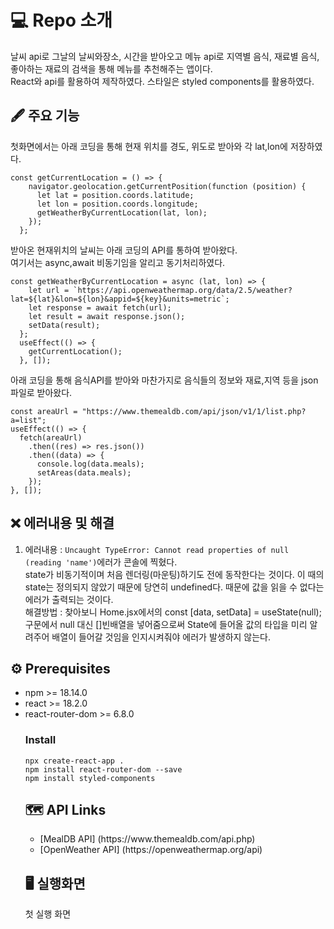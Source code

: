 # 💻 Repo 소개
날씨 api로 그날의 날씨와장소, 시간을 받아오고 메뉴 api로 지역별 음식, 재료별 음식, 좋아하는 재료의 검색을 통해 메뉴를 추천해주는 앱이다.</br>
React와 api를 활용하여 제작하였다. 스타일은 styled components를 활용하였다.

## 🖋️ 주요 기능
첫화면에서는 아래 코딩을 통해 현재 위치를 경도, 위도로 받아와 각 lat,lon에 저장하였다.
```
const getCurrentLocation = () => {
    navigator.geolocation.getCurrentPosition(function (position) {
      let lat = position.coords.latitude;
      let lon = position.coords.longitude;
      getWeatherByCurrentLocation(lat, lon);
    });
  };
```
받아온 현재위치의 날씨는 아래 코딩의 API를 통하여 받아왔다.</br>여기서는 async,await 비동기임을 알리고 동기처리하였다.
```
const getWeatherByCurrentLocation = async (lat, lon) => {
    let url = `https://api.openweathermap.org/data/2.5/weather?lat=${lat}&lon=${lon}&appid=${key}&units=metric`;
    let response = await fetch(url);
    let result = await response.json();
    setData(result);
  };
  useEffect(() => {
    getCurrentLocation();
  }, []);
  ```
  아래 코딩을 통해 음식API를 받아와 마찬가지로 음식들의 정보와 재료,지역 등을 json파일로 받아왔다.
  ```
  const areaUrl = "https://www.themealdb.com/api/json/v1/1/list.php?a=list";
  useEffect(() => {
    fetch(areaUrl)
      .then((res) => res.json())
      .then((data) => {
        console.log(data.meals);
        setAreas(data.meals);
      });
  }, []);
  ```
  
  ## ❌ 에러내용 및 해결
  1. 에러내용 : ```Uncaught TypeError: Cannot read properties of null (reading 'name')```에러가 콘솔에 찍혔다.</br>state가 비동기적이며 처음 렌더링(마운팅)하기도 전에 동작한다는 것이다. 이 때의 state는 정의되지 않았기 때문에 당연히 undefined다.
때문에 값을 읽을 수 없다는 에러가 출력되는 것이다.</br>
 해결방법 : 찾아보니 Home.jsx에서의  const [data, setData] = useState(null);구문에서 null 대신 []빈배열을 넣어줌으로써 State에 들어올 값의 타입을 미리 알려주어 배열이 들어갈 것임을 인지시켜줘야 에러가 발생하지 않는다.
  
  ## ⚙️ Prerequisites
  <ul>
  <li>npm >= 18.14.0
  <li>react >= 18.2.0
  <li>react-router-dom >= 6.8.0
  
  ### Install
  ```npx create-react-app .```</br>
  ```npm install react-router-dom --save```</br>
  ```npm install styled-components```</br>
  
  ## 🗺️ API Links
  <ul>
  <li>[MealDB API] (https://www.themealdb.com/api.php)</li>
  <li>[OpenWeather API] (https://openweathermap.org/api)</li></ul>
  
  ## 🖥️ 실행화면
  첫 실행 화면 </br></br>
  
